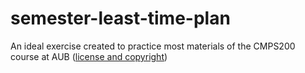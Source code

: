 # semester-least-time-plan
An ideal exercise created to practice most materials of the CMPS200 course at AUB
\([license and copyright](LICENSE)\)

